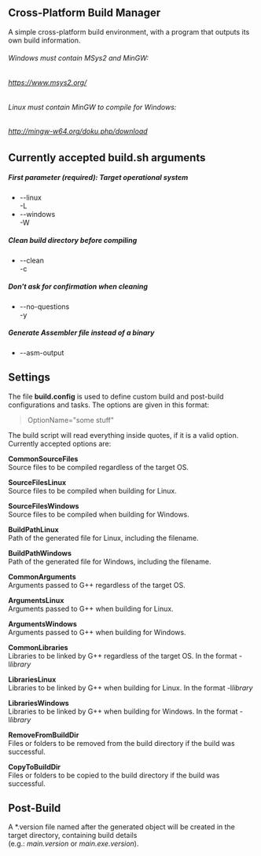 ## Cross-Platform Build Manager
A simple cross-platform build environment, with a program that outputs its own build information.

###### Windows must contain MSys2 and MinGW:
###### https://www.msys2.org/

###### Linux must contain MinGW to compile for Windows:
###### http://mingw-w64.org/doku.php/download

## Currently accepted build.sh arguments
##### First parameter (required):  Target operational system
- --linux  
  -L
- --windows  
  -W

##### Clean build directory before compiling
- --clean  
  -c

##### Don't ask for confirmation when cleaning
- --no-questions  
  -y

##### Generate Assembler file instead of a binary
- --asm-output

## Settings
The file **build.config** is used to define custom build and post-build configurations and tasks. The options are given in this format:
> OptionName="some stuff"

The build script will read everything inside quotes, if it is a valid option.
Currently accepted options are:

**CommonSourceFiles**  
Source files to be compiled regardless of the target OS.

**SourceFilesLinux**  
Source files to be compiled when building for Linux.

**SourceFilesWindows**  
Source files to be compiled when building for Windows.

**BuildPathLinux**  
Path of the generated file for Linux, including the filename.

**BuildPathWindows**  
Path of the generated file for Windows, including the filename.

**CommonArguments**  
Arguments passed to G++ regardless of the target OS.

**ArgumentsLinux**  
Arguments passed to G++ when building for Linux.

**ArgumentsWindows**  
Arguments passed to G++ when building for Windows.

**CommonLibraries**  
Libraries to be linked by G++ regardless of the target OS. In the format -l*library*

**LibrariesLinux**  
Libraries to be linked by G++ when building for Linux. In the format -l*library*

**LibrariesWindows**  
Libraries to be linked by G++ when building for Windows. In the format -l*library*

**RemoveFromBuildDir**  
Files or folders to be removed from the build directory if the build was successful.

**CopyToBuildDir**  
Files or folders to be copied to the build directory if the build was successful.

## Post-Build
A \*.version file named after the generated object will be created in the target directory, containing build details  
(e.g.: *main.version* or *main.exe.version*).
